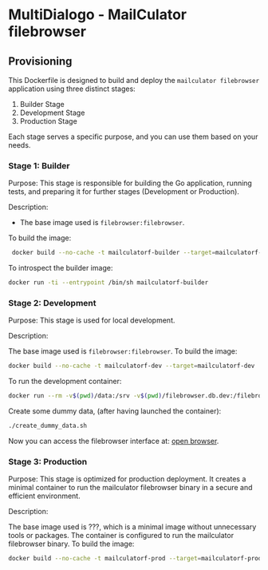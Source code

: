 
# MultiDialogo - MailCulator filebrowser

## Provisioning

This Dockerfile is designed to build and deploy the `mailculator filebrowser` application using three distinct stages:
1. Builder Stage
2. Development Stage
3. Production Stage

Each stage serves a specific purpose, and you can use them based on your needs.

### Stage 1: Builder

Purpose:
This stage is responsible for building the Go application, running tests, and preparing it for further stages (Development or Production).

Description:
- The base image used is `filebrowser:filebrowser`.

To build the image:
```bash
 docker build --no-cache -t mailculatorf-builder --target=mailculatorf-builder .
 ```

To introspect the builder image:

```bash
docker run -ti --entrypoint /bin/sh mailculatorf-builder
```

### Stage 2: Development

Purpose: This stage is used for local development.

Description:

The base image used is `filebrowser:filebrowser`.
To build the image:
```bash
docker build --no-cache -t mailculatorf-dev --target=mailculatorf-dev .
```

To run the development container:
```bash
docker run --rm -v$(pwd)/data:/srv -v$(pwd)/filebrowser.db.dev:/filebrowser.db -p 8080:80 mailculatorf-dev
```

Create some dummy data, (after having launched the container):

```bash
./create_dummy_data.sh
```

Now you can access the filebrowser interface at: [open browser](http://localhost:8080).

### Stage 3: Production

Purpose: This stage is optimized for production deployment. It creates a minimal container to run the mailculator filebrowser binary in a secure and efficient environment.

Description:

The base image used is ???, which is a minimal image without unnecessary tools or packages.
The container is configured to run the mailculator filebrowser binary.
To build the image:
```bash
docker build --no-cache -t mailculatorf-prod --target=mailculatorf-prod .
```
